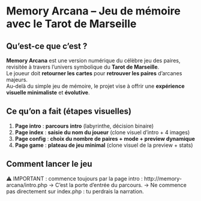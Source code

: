 # Memory Arcana – Jeu de mémoire avec le Tarot de Marseille

## Qu’est-ce que c’est ?
**Memory Arcana** est une version numérique du célèbre jeu des paires, revisitée à travers l’univers symbolique du **Tarot de Marseille**.  
Le joueur doit **retourner les cartes** pour **retrouver les paires** d’arcanes majeurs.  
Au-delà du simple jeu de mémoire, le projet vise à offrir une **expérience visuelle minimaliste** et **évolutive**.

## Ce qu’on a fait (étapes visuelles)
1. **Page intro** : **parcours intro** (labyrinthe, décision binaire)  
2. **Page index** : **saisie du nom du joueur** (clone visuel d’intro + 4 images)  
3. **Page config** : **choix du nombre de paires + mode + preview dynamique**  
4. **Page game** : **plateau de jeu minimal** (clone visuel de la preview + stats)  

## Comment lancer le jeu
⚠️ IMPORTANT : commence toujours par la page intro :
http://memory-arcana/intro.php
→ C’est la porte d’entrée du parcours.
→ Ne commence pas directement sur index.php : tu perdrais la narration.
